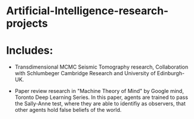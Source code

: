 # Artificial-Intelligence-research-projects

# Includes:

- Transdimensional MCMC Seismic Tomography research, Collaboration with Schlumbeger Cambridge Research and University of Edinburgh-UK.

- Paper review research in "Machine Theory of Mind" by Google mind, Toronto Deep Learning Series.  In this paper, agents are trained to pass the Sally-Anne test, where they are able to identifiy as observers, that other agents hold false beliefs of the world.


